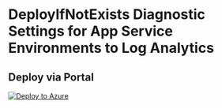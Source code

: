 # DeployIfNotExists Diagnostic Settings for App Service Environments to Log Analytics


## Deploy via Portal

[![Deploy to Azure](http://azuredeploy.net/deploybutton.png)](https://portal.azure.com/#blade/Microsoft_Azure_Policy/CreatePolicyDefinitionBlade/uri/https%3A%2F%2Fraw.githubusercontent.com%2Fsixtencyber%2FAzure-Policies%2Fmain%2FLog_Analytics%2Fapp-service-environment-to-loganalytics%2Fdeploy-diagnostic-settings-ASE-to-loganalytics.json)

